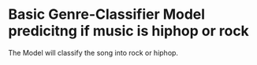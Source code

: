 # Basic Genre-Classifier Model predicitng if music is hiphop or rock
The Model will classify the song into rock or hiphop.
